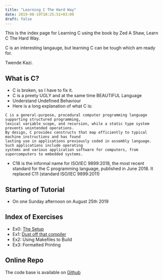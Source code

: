 ```yaml
---
title: "Learning C The Hard Way"
date: 2019-08-19T10:25:51+03:00
draft: false
---
```

This is the index page for Learning C using the book by Zed A Shaw, Learn C The Hard Way.


C is an interesting langauge, but learning C can be tough which am ready for.

Twende Kazi.

## What is C?

* C is broken, so I have to fix it.
* C is a preety UGLY and at the same time BEAUTIFUL Language
* Understand Undefined Behaviour
* Here is a long explanation of what C is:
```
C is a general-purpose, procedural computer programming language supporting structured programming, 
lexical variable scope, and recursion, while a static type system prevents unintended operations. 
By design, C provides constructs that map efficiently to typical machine instructions and has found 
lasting use in applications previously coded in assembly language. Such applications include operating 
systems and various application software for computers, from supercomputers to embedded systems.
```
* C18 is the informal name for ISO/IEC 9899:2018, the most recent standard for the C programming language, 
published in June 2018. It replaced C11 (standard ISO/IEC 9899:2011)

## Starting of Tutorial

* On one Sunday afternoon on August 25th 2019

## Index of Exercises

* Ex0: [The Setup](https://wilfred.githuka.com/post/ex0/)
* Ex1: [Dust off that compiler](https://wilfred.githuka.com/post/ex1/)
* Ex2: Using Makefiles to Build
* Ex3: Formatted Printing

## Online Repo

The code base is available on [Github](https://www.github.com/wilfredgithuka/lcthw.git)
